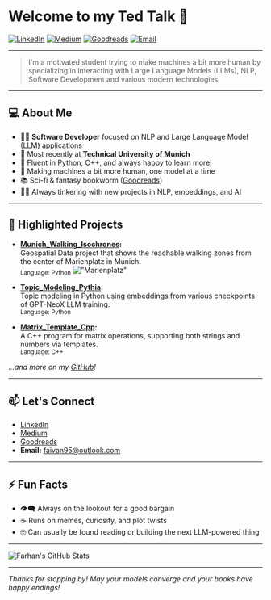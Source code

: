 # Welcome to my Ted Talk 👋

[![LinkedIn](https://img.shields.io/badge/LinkedIn-blue?logo=linkedin&logoColor=white&style=flat-square)](http://www.linkedin.com/in/farhan-abid-ivan)
[![Medium](https://img.shields.io/badge/Medium-12100E?logo=medium&logoColor=white&style=flat-square)](https://medium.com/@faivan)
[![Goodreads](https://img.shields.io/badge/Goodreads-372213?logo=goodreads&logoColor=white&style=flat-square)](https://www.goodreads.com/user/show/13025254-farhan-abid-ivan)
[![Email](https://img.shields.io/badge/Email-faivan95@outlook.com-blue?style=flat-square&logo=gmail&logoColor=white)](mailto:faivan95@outlook.com)

---

> I'm a motivated student trying to make machines a bit more human by specializing in interacting with Large Language Models (LLMs), NLP, Software Development and various modern technologies.  

---

## 💻 About Me

- 👨‍💻 **Software Developer** focused on NLP and Large Language Model (LLM) applications  
- 🏢 Most recently at **Technical University of Munich**
- 🐍 Fluent in Python, C++, and always happy to learn more!
- 🤖 Making machines a bit more human, one model at a time
- 📚 Sci-fi & fantasy bookworm ([Goodreads](https://www.goodreads.com/user/show/13025254-farhan-abid-ivan))
- 🧑‍🔬 Always tinkering with new projects in NLP, embeddings, and AI

---

## 🚀 Highlighted Projects

- **[Munich_Walking_Isochrones](https://github.com/faivan95/Walking-Isochrones):**  
  Geospatial Data project that shows the reachable walking zones from the center of Marienplatz in Munich.  
  <sub>Language: Python</sub>
  !["Marienplatz"]("Marienplatz_reachable_walking_zones_from_center.png")

- **[Topic_Modeling_Pythia](https://github.com/faivan95/Topic-Modeling-Pythia):**  
  Topic modeling in Python using embeddings from various checkpoints of GPT-NeoX LLM training.  
  <sub>Language: Python</sub>

- **[Matrix_Template_Cpp](https://github.com/faivan95/Matrix_Template_Cpp):**  
  A C++ program for matrix operations, supporting both strings and numbers via templates.  
  <sub>Language: C++</sub>

*...and more on my [GitHub](https://github.com/faivan95?tab=repositories)!*

---

## 📫 Let's Connect

- [LinkedIn](http://www.linkedin.com/in/farhan-abid-ivan)
- [Medium](https://medium.com/@faivan)
- [Goodreads](https://www.goodreads.com/user/show/13025254-farhan-abid-ivan)
- **Email:** faivan95@outlook.com

---

## ⚡ Fun Facts

- :eye_speech_bubble: Always on the lookout for a good bargain
- ☕ Runs on memes, curiosity, and plot twists
- 🤓 Can usually be found reading or building the next LLM-powered thing

---

![Farhan's GitHub Stats](https://github-readme-stats.vercel.app/api?username=faivan95&show_icons=true&hide_title=true&hide_rank=true&hide=stars&count_private=true&theme=tokyonight)

---

_Thanks for stopping by! May your models converge and your books have happy endings!_
